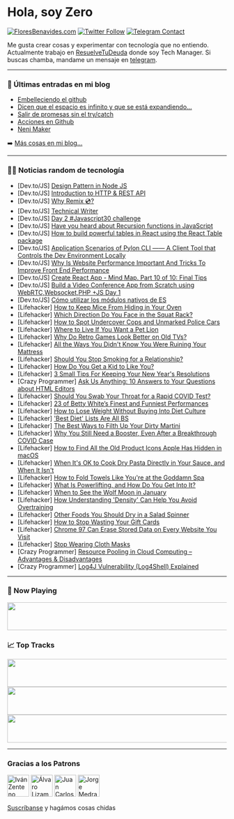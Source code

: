 # Hola, soy Zero

[![FloresBenavides.com](https://img.shields.io/website?down_message=oops&label=MiBlog&style=for-the-badge&up_message=online&url=https%3A%2F%2Ffloresbenavides.com)](https://floresbenavides.com) [![Twitter Follow](https://img.shields.io/twitter/follow/ZeroDragon?color=%231DA1F2&label=Follow&logo=twitter&logoColor=ffffff&style=for-the-badge)](https://twitter.com/zerodragon) [![Telegram Contact](https://img.shields.io/badge/escr%C3%ADbeme-ZeroDragon-%2326A5E4?style=for-the-badge&logo=telegram)](https://t.me/zerodragon)

Me gusta crear cosas y experimentar con tecnología que no entiendo.
Actualmente trabajo en [ResuelveTuDeuda](http://github.com/resuelve) donde soy Tech Manager.
Si buscas chamba, mandame un mensaje en [telegram](https://t.me/zerodragon).

---

### 📕 Últimas entradas en mi blog
<!-- BLOG-POST-LIST:START -->
- [Embelleciendo el github](https://floresbenavides.com/embelleciendo-el-github/)
- [Dicen que el espacio es infinito y que se está expandiendo…](https://floresbenavides.com/dicen-que-el-espacio-es-infinito-y-que-se-esta-expandiendo/)
- [Salir de promesas sin el try/catch](https://floresbenavides.com/salir-de-promesas-sin-el-try-catch/)
- [Acciones en Github](https://floresbenavides.com/acciones-en-github/)
- [Neni Maker](https://floresbenavides.com/neni-maker/)
<!-- BLOG-POST-LIST:END -->

➡️ [Más cosas en mi blog...](https://floresbenavides.com)

---

### 👨‍💻 Noticias random de tecnología
<!-- TECH-POSTS:START -->
- [Dev.to/JS] [Design Pattern in Node JS](https://dev.to/sibaspage/design-pattern-in-node-js-bkl)
- [Dev.to/JS] [Introduction to HTTP &amp; REST API](https://dev.to/valeriavg/introduction-to-http-rest-api-2470)
- [Dev.to/JS] [Why Remix 💿?](https://dev.to/shafspecs/why-remix--5cm5)
- [Dev.to/JS] [Technical Writer](https://dev.to/vaishnaviappsmith/technical-writer-8c5)
- [Dev.to/JS] [Day 2 #Javascript30 challenge](https://dev.to/leedd87/day-2-javascript30-challenge-4c8f)
- [Dev.to/JS] [Have you heard about Recursion functions in JavaScript](https://dev.to/codewithsnowbit/have-you-heard-about-recursion-functions-in-javascript-4nm4)
- [Dev.to/JS] [How to build powerful tables in React using the React Table package](https://dev.to/andrewbaisden/how-to-build-powerful-tables-in-react-using-the-react-table-package-3gn7)
- [Dev.to/JS] [Application Scenarios of Pylon CLI —— A Client Tool that Controls the Dev Environment Locally](https://dev.to/trystancocolatte/application-scenarios-of-pylon-cli-a-client-tool-that-controls-the-dev-environment-locally-28ak)
- [Dev.to/JS] [Why Is Website Performance Important And Tricks To Improve Front End Performance](https://dev.to/sharma2288/why-is-website-performance-important-and-tricks-to-improve-front-end-performance-f09)
- [Dev.to/JS] [Create React App - Mind Map. Part 10 of 10: Final Tips](https://dev.to/101samovar/create-react-app-mind-map-part-9-of-10-resize-2e48)
- [Dev.to/JS] [Build a Video Conference App from Scratch using WebRTC,Websocket,PHP +JS Day 1](https://dev.to/benpobi/build-a-video-conference-app-from-scratch-using-webrtcwebsocketphp-js-day-1-3efn)
- [Dev.to/JS] [Cómo utilizar los módulos nativos de ES](https://dev.to/conoce-dev/como-utilizar-los-modulos-nativos-de-es-214i)
- [Lifehacker] [How to Keep Mice From Hiding in Your Oven](https://lifehacker.com/how-to-keep-mice-from-hiding-in-your-oven-1848309633)
- [Lifehacker] [Which Direction Do You Face in the Squat Rack?](https://lifehacker.com/which-direction-do-you-face-in-the-squat-rack-1848309954)
- [Lifehacker] [How to Spot Undercover Cops and Unmarked Police Cars](https://lifehacker.com/how-to-spot-undercover-cops-and-unmarked-police-cars-1848309745)
- [Lifehacker] [Where to Live If You Want a Pet Lion](https://lifehacker.com/where-to-live-if-you-want-a-pet-lion-1848309048)
- [Lifehacker] [Why Do Retro Games Look Better on Old TVs?](https://lifehacker.com/why-do-retro-games-look-better-on-old-tvs-1848306958)
- [Lifehacker] [All the Ways You Didn&#39;t Know You Were Ruining Your Mattress](https://lifehacker.com/all-the-ways-you-didnt-know-you-were-ruining-your-mattr-1848307051)
- [Lifehacker] [Should You Stop Smoking for a Relationship?](https://lifehacker.com/should-you-stop-smoking-for-a-relationship-1848306318)
- [Lifehacker] [How Do You Get a Kid to Like You?](https://lifehacker.com/how-do-you-get-a-kid-to-like-you-1848306414)
- [Lifehacker] [3 Small Tips For Keeping Your New Year&#39;s Resolutions](https://lifehacker.com/3-small-tips-for-keeping-your-new-years-resolutions-1848307339)
- [Crazy Programmer] [Ask Us Anything: 10 Answers to Your Questions about HTML Editors](https://www.thecrazyprogrammer.com/2022/01/10-answers-to-your-questions-about-html-editors.html)
- [Lifehacker] [Should You Swab Your Throat for a Rapid COVID Test?](https://lifehacker.com/should-you-swab-your-throat-for-a-rapid-covid-test-1848306928)
- [Lifehacker] [23 of Betty White’s Finest and Funniest Performances](https://lifehacker.com/23-of-betty-white-s-finest-and-funniest-performances-1848300929)
- [Lifehacker] [How to Lose Weight Without Buying Into Diet Culture](https://lifehacker.com/how-to-lose-weight-without-buying-into-any-more-diet-bu-1847818364)
- [Lifehacker] [&#39;Best Diet&#39; Lists Are All BS](https://lifehacker.com/there-is-no-best-diet-1845385562)
- [Lifehacker] [The Best Ways to Filth Up Your Dirty Martini](https://lifehacker.com/the-best-ways-to-filth-up-your-dirty-martini-1848304038)
- [Lifehacker] [Why You Still Need a Booster, Even After a Breakthrough COVID Case](https://lifehacker.com/why-you-still-need-a-booster-even-after-a-breakthrough-1848300059)
- [Lifehacker] [How to Find All the Old Product Icons Apple Has Hidden in macOS](https://lifehacker.com/how-to-find-all-the-old-product-icons-apple-has-hidden-1848301929)
- [Lifehacker] [When It&#39;s OK to Cook Dry Pasta Directly in Your Sauce, and When It Isn&#39;t](https://lifehacker.com/when-its-ok-to-cook-dry-pasta-directly-in-your-sauce-a-1848301506)
- [Lifehacker] [How to Fold Towels Like You&#39;re at the Goddamn Spa](https://lifehacker.com/how-to-fold-towels-like-youre-at-the-goddamn-spa-1848302512)
- [Lifehacker] [What Is Powerlifting, and How Do You Get Into It?](https://lifehacker.com/what-is-powerlifting-and-how-do-you-get-into-it-1848301232)
- [Lifehacker] [When to See the Wolf Moon in January](https://lifehacker.com/when-to-see-the-wolf-moon-in-january-1848301029)
- [Lifehacker] [How Understanding &#39;Density&#39; Can Help You Avoid Overtraining](https://lifehacker.com/how-understanding-density-can-help-you-avoid-overtraini-1848265299)
- [Lifehacker] [Other Foods You Should Dry in a Salad Spinner](https://lifehacker.com/other-foods-you-should-dry-in-a-salad-spinner-1848301307)
- [Lifehacker] [How to Stop Wasting Your Gift Cards](https://lifehacker.com/how-to-stop-wasting-your-gift-cards-1848300565)
- [Lifehacker] [Chrome 97 Can Erase Stored Data on Every Website You Visit](https://lifehacker.com/chrome-97-can-erase-stored-data-on-every-website-you-vi-1848300443)
- [Lifehacker] [Stop Wearing Cloth Masks](https://lifehacker.com/stop-wearing-cloth-masks-1848300414)
- [Crazy Programmer] [Resource Pooling in Cloud Computing – Advantages &amp; Disadvantages](https://www.thecrazyprogrammer.com/2022/01/resource-pooling-in-cloud-computing.html)
- [Crazy Programmer] [Log4J Vulnerability &lpar;Log4Shell&rpar; Explained](https://www.thecrazyprogrammer.com/2022/01/log4j-vulnerability.html)<!-- TECH-POSTS:END -->

---

### 🎵 Now Playing
<a href="https://spotify-now-playing-dun.vercel.app/now-playing?open"><img src="https://spotify-now-playing-dun.vercel.app/now-playing" width="540" height="64"></a>

### 📈 Top Tracks
<a href="https://spotify-now-playing-dun.vercel.app/top-tracks?i=1&open"><img src="https://spotify-now-playing-dun.vercel.app/top-tracks?i=1" width="540" height="64"></a>
<a href="https://spotify-now-playing-dun.vercel.app/top-tracks?i=2&open"><img src="https://spotify-now-playing-dun.vercel.app/top-tracks?i=2" width="540" height="64"></a>
<a href="https://spotify-now-playing-dun.vercel.app/top-tracks?i=3&open"><img src="https://spotify-now-playing-dun.vercel.app/top-tracks?i=3" width="540" height="64"></a>

---

### Gracias a los Patrons
[<img src="https://avatars.githubusercontent.com/u/243380?v=4" alt="Iván Zenteno" width="50px">](https://github.com/k001) [<img src="https://avatars.githubusercontent.com/u/19955639?v=4" alt="Álvaro Lizama" width="50px">](https://github.com/alvarolizama) [<img src="https://avatars.githubusercontent.com/u/2718753?v=4" alt="Juan Carlos Ruiz" width="50px">](https://github.com/JuanCrg90) [<img src="https://avatars.githubusercontent.com/u/37025?v=4" alt="Jorge Medrano" width="50px">](https://github.com/h1pp1e) 

[Suscríbanse](https://www.patreon.com/zerodragon) y hagámos cosas chidas
